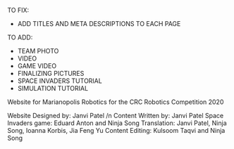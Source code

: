 TO FIX:
- ADD TITLES AND META DESCRIPTIONS TO EACH PAGE

TO ADD:
- TEAM PHOTO
- VIDEO
- GAME VIDEO
- FINALIZING PICTURES
- SPACE INVADERS TUTORIAL
- SIMULATION TUTORIAL



Website for Marianopolis Robotics for the CRC Robotics Competition 2020

Website Designed by: Janvi Patel /n
Content Written by: Janvi Patel
Space Invaders game: Eduard Anton and Ninja Song
Translation: Janvi Patel, Ninja Song, Ioanna Korbis, Jia Feng Yu
Content Editing: Kulsoom Taqvi and Ninja Song